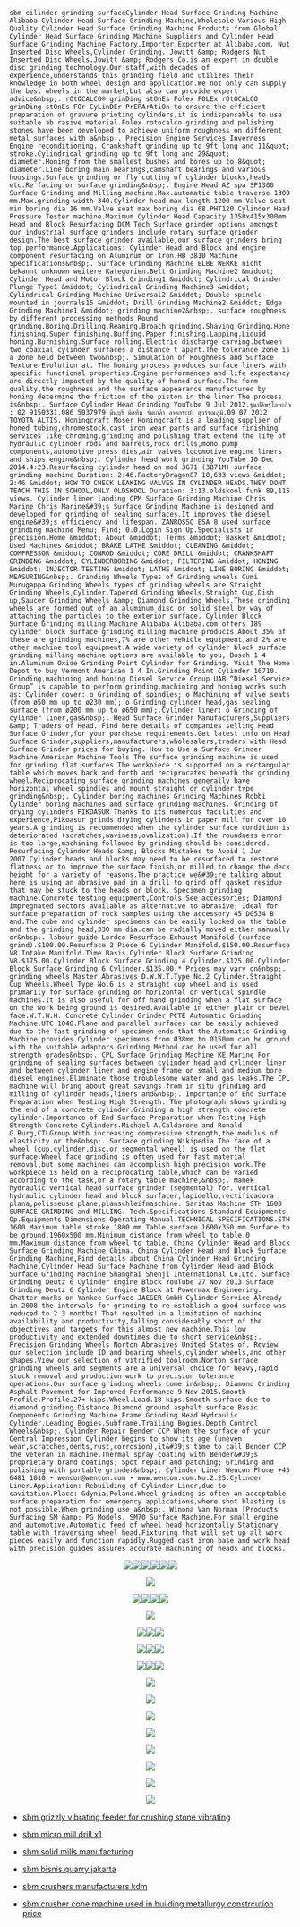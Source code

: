 
```
sbm cilinder grinding surfaceCylinder Head Surface Grinding Machine Alibaba Cylinder Head Surface Grinding Machine,Wholesale Various High Quality Cylinder Head Surface Grinding Machine Products from Global Cylinder Head Surface Grinding Machine Suppliers and Cylinder Head Surface Grinding Machine Factory,Importer,Exporter at Alibaba.com. Nut Inserted Disc Wheels,Cylinder Grinding. Jowitt &amp; Rodgers Nut Inserted Disc Wheels.Jowitt &amp; Rodgers Co.is an expert in double disc grinding technology.Our staff,with decades of experience,understands this grinding field and utilizes their knowledge in both wheel design and application.We not only can supply the best wheels in the market,but also can provide expert advice&nbsp;. rOtOCALCO® grinDing stOnEs Folex FOLEx rOtOCALCO grinDing stOnEs FOr CyLinDEr PrEPArAtiOn to ensure the efficient preparation of gravure printing cylinders,it is indispensable to use suitable ab rasive material.Folex rotocalco grinding and polishing stones have been developed to achieve uniform roughness on different metal surfaces with a&nbsp;. Precision Engine Services Inverness Engine reconditioning. Crankshaft grinding up to 9ft long and 11&quot; stroke.Cylindrical grinding up to 9ft long and 29&quot; diameter.Honing from the smallest bushes and bores up to 8&quot; diameter.Line boring main bearings,camshaft bearings and various housings.Surface grinding or fly cutting of cylinder blocks,heads etc.Re facing or surface grinding&nbsp;. Engine Head AZ spa SP1300 Surface Grinding and Milling machine.Max.automatic table traverse 1300 mm.Max.grinding width 340.Cylinder head max length 1200 mm.Valve seat min boring dia 16 mm.Valve seat max boring dia 68.PHT120 Cylinder Head Pressure Tester machine.Maximum Cylinder Head Capacity 1350x415x300mm Head and Block Resurfacing DCM Tech Surface grinder options amongst our industrial surface grinders include rotary surface grinder design.The best surface grinder available,our surface grinders bring top performance.Applications: Cylinder Head and Block and engine component resurfacing on Aluminum or Iron.HB 3810 Machine Specifications&nbsp;. Surface Grinding Machine ELBE WERKE nicht bekannt unknown weitere Kategorien.Belt Grinding Machine2 &middot; Cylinder Head and Motor Block Grinding1 &middot; Cylindrical Grinder Plunge Type1 &middot; Cylindrical Grinding Machine3 &middot; Cylindrical Grinding Machine Universal2 &middot; Double spindle mounted in journals15 &middot; Drill Grinding Machine2 &middot; Edge Grinding Machine1 &middot; grinding machine2&nbsp;. surface roughness by different processing methods Round grinding.Boring.Drilling.Reaming.Broach grinding.Shaving.Grinding.Hone finishing.Super finishing.Buffing.Paper finishing.Lapping.Liquid honing.Burnishing.Surface rolling.Electric discharge carving.between two coaxial cylinder surfaces a distance t apart.The tolerance zone is a zone held between two&nbsp;. Simulation of Roughness and Surface Texture Evolution at. The honing process produces surface liners with specific functional properties.Engine performances and life expectancy are directly impacted by the quality of honed surface.The form quality,the roughness and the surface appearance manufactured by honing determine the friction of the piston in the liner.The process is&nbsp;. Surface Cylinder Head Grinding YouTube 9 Jul 2012.ฐนปดิษฐ์โลหะกิจ : 02 9150331,086 5037979 มีนบุรี มิสทีน ร่มเกล้า ลาดกระบัง สุวรรณภูมิ.09 07 2012 TOYOTA ALTIS. Honingcraft Moser Honingcraft is a leading supplier of honed tubing,chromestock,cast iron wear parts and surface finishing services like chroming,grinding and polishing that extend the life of hydraulic cylinder rods and barrels,rock drills,mono pump components,automotive press dies,air valves locomotive engine liners and ships engine&nbsp;. Cylinder head work grinding YouTube 10 Dec 2014.4:23.Resurfacing cylinder head on mod 3G71 (3B71M) surface grinding machine Duration: 2:46.FactoryDragon87 10,633 views &middot; 2:46 &middot; HOW TO CHECK LEAKING VALVES IN CYLINDER HEADS.THEY DONT TEACH THIS IN SCHOOL,ONLY OLDSKOOL Duration: 3:13.oldskool funk 89,115 views. Cylinder liner landing CPM Surface Grinding Machine Chris Marine Chris Marine&#39;s Surface Grinding Machine is designed and developed for grinding of sealing surfaces.It improves the diesel engine&#39;s efficiency and lifespan. ZANROSSO ESA 8 used surface grinding machine Menu; Find; 0.0.Login Sign Up.Specialists in precision.Home &middot; About &middot; Terms &middot; Basket &middot; Used Machines &middot; BRAKE LATHE &middot; CLEANING &middot; COMPRESSOR &middot; CONROD &middot; CORE DRILL &middot; CRANKSHAFT GRINDING &middot; CYLINDERBORING &middot; FILTERING &middot; HONING &middot; INJECTOR TESTING &middot; LATHE &middot; LINE BORING &middot; MEASURING&nbsp;. Grinding Wheels Types of Grinding wheels Cumi Murugappa Grinding Wheels types of grinding wheels are Straight Grinding Wheels,Cylinder,Tapered Grinding Wheels,Straight Cup,Dish up,Saucer Grinding Wheels &amp; Diamond Grinding Wheels.These grinding wheels are formed out of an aluminum disc or solid steel by way of attaching the particles to the exterior surface. Cylinder Block Surface Grinding milling Machine Alibaba Alibaba.com offers 189 cylinder block surface grinding milling machine products.About 35% of these are grinding machines,7% are other vehicle equipment,and 2% are other machine tool equipment.A wide variety of cylinder block surface grinding milling machine options are available to you, Bosch 1 4 in.Aluminum Oxide Grinding Point Cylinder for Grinding. Visit The Home Depot to buy Vermont American 1 4 In.Grinding Point Cylinder 16710. Grinding,machining and honing Diesel Service Group UAB “Diesel Service Group” is capable to perform grinding,machining and honing works such as: Cylinder cover: o Grinding of spindles; o Machining of valve seats (from ø50 mm up to ø230 mm); o Grinding cylinder head,gas sealing surface (from ø200 mm up to ø650 mm);.Cylinder liner: o Grinding of cylinder liner,gas&nbsp;. Head Surface Grinder Manufacturers,Suppliers &amp; Traders of Head. Find here details of companies selling Head Surface Grinder,for your purchase requirements.Get latest info on Head Surface Grinder,suppliers,manufacturers,wholesalers,traders with Head Surface Grinder prices for buying. How to Use a Surface Grinder Machine American Machine Tools The surface grinding machine is used for grinding flat surfaces.The workpiece is supported on a rectangular table which moves back and forth and reciprocates beneath the grinding wheel.Reciprocating surface grinding machines generally have horizontal wheel spindles and mount straight or cylinder type grinding&nbsp;. Cylinder boring machines Grinding Machines Robbi Cylinder boring machines and surface grinding machines. Grinding of drying cylinders PIKOASUR Thanks to its numerous facilities and experience,Pikoasur grinds drying cylinders in paper mill for over 10 years.A grinding is recommended when the cylinder surface condition is deteriorated (scratches,waviness,ovalization).If the roundness error is too large,machining followed by grinding should be considered. Resurfacing Cylinder Heads &amp; Blocks Mistakes to Avoid 1 Jun 2007.Cylinder heads and blocks may need to be resurfaced to restore flatness or to improve the surface finish,or milled to change the deck height for a variety of reasons.The practice we&#39;re talking about here is using an abrasive pad in a drill to grind off gasket residue that may be stuck to the heads or block. Specimen grinding machine,Concrete testing equipment,Controls See accessories; Diamond impregnated sectors available as alternative to abrasive; Ideal for surface preparation of rock samples using the accessory 45 D0534 B and.The cube and cylinder specimens can be easily locked on the table and the grinding head,330 mm dia.can be radially moved either manually or&nbsp;. labour guide Lordco Resurface Exhaust Manifold (surface grind).$100.00.Resurface 2 Piece 6 Cylinder Manifold.$150.00.Resurface V8 Intake Manifold.Time Basis.Cylinder Block Surface Grinding V8.$175.00.Cylinder Block Surface Grinding 4 Cylinder.$125.00.Cylinder Block Surface Grinding 6 Cylinder.$135.00.* Prices may vary on&nbsp;. grinding wheels Master Abrasives D.W.W.T.Type No.2 Cylinder.Straight Cup Wheels.Wheel Type No.6 is a straight cup wheel and is used primarily for surface grinding on horizontal or vertical spindle machines.It is also useful for off hand grinding when a flat surface on the work being ground is desired.Available in either plain or bevel face.W.T.W.H. Concrete Cylinder Grinder PCTE Automatic Grinding Machine.UTC 1040.Plane and parallel surfaces can be easily achieved due to the fast grinding of specimen ends that the Automatic Grinding Machine provides.Cylinder specimens from Ø38mm to Ø150mm can be ground with the suitable adaptors.Grinding Method can be used for all strength grades&nbsp;. CPL Surface Grinding Machine KE Marine For grinding of sealing surfaces between cylinder head and cylinder liner and between cylinder liner and engine frame on small and medium bore diesel engines.Eliminate those troublesome water and gas leaks.The CPL machine will bring about great savings from in situ grinding and milling of cylinder heads,liners and&nbsp;. Importance of End Surface Preparation when Testing High Strength. The photograph shows grinding the end of a concrete cylinder.Grinding a high strength concrete cylinder.Importance of End Surface Preparation when Testing High Strength Concrete Cylinders.Michael A.Caldarone and Ronald G.Burg,CTLGroup.With increasing compressive strength,the modulus of elasticity or the&nbsp;. Surface grinding Wikipedia The face of a wheel (cup,cylinder,disc,or segmental wheel) is used on the flat surface.Wheel face grinding is often used for fast material removal,but some machines can accomplish high precision work.The workpiece is held on a reciprocating table,which can be varied according to the task,or a rotary table machine,&nbsp;. Manek hydraulic vertical head surface grinder (segmental) for. vertical hydraulic cylinder head and block surfacer,lapidello,rectificadora plana,polisseuse plane,planschleifmaschine. Saritas Machine STH 1600 SURFACE GRINDING and MILLING. Tech.Specifications Standard Equipments Op.Equipments Dimensions Operating Manual.TECHNICAL SPECIFICATIONS.STH 1600.Maximum table stroke.1800 mm.Table surface.1600x350 mm.Surface to be ground.1960x500 mm.Minimum distance from wheel to table.0 mm.Maximum distance from wheel to table. China Cylinder Head and Block Surface Grinding Machine China. China Cylinder Head and Block Surface Grinding Machine,Find details about China Cylinder Head Grinding Machine,Cylinder Head Surface Machine from Cylinder Head and Block Surface Grinding Machine Shanghai Shenji International Co.Ltd. Surface Grinding Deutz 6 Cylinder Engine Block YouTube 27 Nov 2013.Surface Grinding Deutz 6 Cylinder Engine Block at Powermax Engineering. Chatter marks on Yankee Surface JAEGER GmbH Cylinder Service Already in 2008 the intervals for grinding to re establish a good surface was reduced to 2 3 months! That resulted in a limitation of machine availability and productivity,falling considerably short of the objectives and targets for this almost new machine.This low productivity and extended downtimes due to short service&nbsp;. Precision Grinding Wheels Norton Abrasives United States of. Review our selection include ID and bearing wheels,cylinder wheels,and other shapes.View our selection of vitrified toolroom.Norton surface grinding wheels and segments are a universal choice for heavy,rapid stock removal and production work to precision tolerance operations.Our surface grinding wheels come in&nbsp;. Diamond Grinding Asphalt Pavement for Improved Performance 9 Nov 2015.Smooth Profile.Profile.27+ kips.Wheel.Load.18 kips.Smooth surface due to diamond grinding.Distance.Diamond ground asphalt surface.Basic Components.Grinding Machine Frame.Grinding Head.Hydraulic Cylinder.Leading Bogies.Subframe.Trailing Bogies.Depth Control Wheels&nbsp;. Cylinder Repair Bender CCP When the surface of your Central Impression Cylinder begins to show its age (uneven wear,scratches,dents,rust,corrosion),it&#39;s time to call Bender CCP the veteran in machine.Thermal spray coating with Bender&#39;s proprietary brand coatings; Spot repair and patching; Grinding and polishing with portable grinder&nbsp;. Cylinder Liner Wencon Phone +45 6481 1010 • wencon@wencon.com • www.wencon.com.No.2.25.Cylinder Liner.Application: Rebuilding of Cylinder Liner,due to cavitation.Place: Gdynia,Poland.Wheel grinding is often an acceptable surface preparation for emergency applications,where shot blasting is not possible.When grinding use a&nbsp;. Winona Van Norman [Products Surfacing SM &amp; PG Models. SM70 Surface Machine.For small engine and automotive.Automatic feed of wheel head horizontally.Stationary table with traversing wheel head.Fixturing that will set up all work pieces easily and function rapidly.Rugged cast iron base and work head with precision guides assures accurate machining of heads and blocks. 
```

<div align="center">
  
<a rel="nofollow" href="https://m.shibang-china.com?f=github&k=sbm+cilinder+grinding+surface"><img src="https://static.shibang-china.com/en/l.png"></a><img src="https://static.shibang-china.com/en/hw.png"><a rel="nofollow" href="https://m.shibang-china.com/product/?f=github&k=sbm+cilinder+grinding+surface"><img src="https://static.shibang-china.com/en/p.png"></a><a rel="nofollow" href="https://m.shibang-china.com/cases/?f=github&k=sbm+cilinder+grinding+surface"><img src="https://static.shibang-china.com/en/c.png"></a><a rel="nofollow" href="https://m.shibang-china.com/news/?f=github&k=sbm+cilinder+grinding+surface"><img src="https://static.shibang-china.com/en/n.png"></a><a rel="nofollow" href="https://m.shibang-china.com?f=github&k=sbm+cilinder+grinding+surface"><img src="https://static.shibang-china.com/en/m.png"></a>

<a rel="nofollow" href="https://m.shibang-china.com/product/?f=github&k=sbm+cilinder+grinding+surface"><img src="https://static.shibang-china.com/en/b.jpg"></a>
  
<a rel="nofollow" href="https://m.shibang-china.com/solution-aggregate.html?f=github&k=sbm+cilinder+grinding+surface"><img src="https://static.shibang-china.com/en/a.jpg"></a><a rel="nofollow" href="https://m.shibang-china.com/solution-mine.html?f=github&k=sbm+cilinder+grinding+surface"><img src="https://static.shibang-china.com/en/m.jpg"></a><a rel="nofollow" href="https://m.shibang-china.com/solution-mill.html?f=github&k=sbm+cilinder+grinding+surface"><img src="https://static.shibang-china.com/en/g.jpg"></a><a rel="nofollow" href="https://m.shibang-china.com/solution-epc.html?f=github&k=sbm+cilinder+grinding+surface"><img src="https://static.shibang-china.com/en/e.jpg"></a>

<a rel="nofollow" href="https://m.shibang-china.com/product/?f=github&k=sbm+cilinder+grinding+surface"><img src="https://static.shibang-china.com/en/a-p.png"></a>

<a rel="nofollow" href="https://m.shibang-china.com/product/crusher/c6x.html?f=github&k=sbm+cilinder+grinding+surface"><img src="https://static.shibang-china.com/en/j.jpg"></a><a rel="nofollow" href="https://m.shibang-china.com/product/crusher/ci5x.html?f=github&k=sbm+cilinder+grinding+surface"><img src="https://static.shibang-china.com/en/i.jpg"></a><a rel="nofollow" href="https://m.shibang-china.com/product/crusher/hst.html?f=github&k=sbm+cilinder+grinding+surface"><img src="https://static.shibang-china.com/en/c.jpg"></a>

<a rel="nofollow" href="https://m.shibang-china.com/product/mill/mtw.html?f=github&k=sbm+cilinder+grinding+surface"><img src="https://static.shibang-china.com/en/mtw.jpg"></a><a rel="nofollow" href="https://m.shibang-china.com/product/mill/scm.html?f=github&k=sbm+cilinder+grinding+surface"><img src="https://static.shibang-china.com/en/scm.jpg"></a><a rel="nofollow" href="https://m.shibang-china.com/product/mill/lm.html?f=github&k=sbm+cilinder+grinding+surface"><img src="https://static.shibang-china.com/en/lm.jpg"></a>

<a rel="nofollow" href="https://m.shibang-china.com/product/sand/vsi6x.html?f=github&k=sbm+cilinder+grinding+surface"><img src="https://static.shibang-china.com/en/6x.jpg"></a><a rel="nofollow" href="https://m.shibang-china.com/product/sand/vu.html?f=github&k=sbm+cilinder+grinding+surface"><img src="https://static.shibang-china.com/en/vu.jpg"></a><a rel="nofollow" href="https://m.shibang-china.com/product/mobile/klun.html?f=github&k=sbm+cilinder+grinding+surface"><img src="https://static.shibang-china.com/en/k.jpg"></a>

<a rel="nofollow" href="https://m.shibang-china.com/cases/?f=github&k=sbm+cilinder+grinding+surface"><img src="https://static.shibang-china.com/en/case.png"></a>

<a rel="nofollow" href="https://m.shibang-china.com/cases/aggregate/202.html?f=github&k=sbm+cilinder+grinding+surface"><img src="https://static.shibang-china.com/en/c-1.jpg"></a>

<a rel="nofollow" href="https://m.shibang-china.com/cases/aggregate/203.html?f=github&k=sbm+cilinder+grinding+surface"><img src="https://static.shibang-china.com/en/c-2.jpg"></a>

<a rel="nofollow" href="https://m.shibang-china.com/cases/mill/123.html?f=github&k=sbm+cilinder+grinding+surface"><img src="https://static.shibang-china.com/en/c-3.jpg"></a>

<a rel="nofollow" href="https://m.shibang-china.com/contact_us.html?f=github&k=sbm+cilinder+grinding+surface"><img src="https://static.shibang-china.com/en/contact.png"></a>

<a rel="nofollow" href="https://swt.shibang-china.com/?f=github&k=sbm+cilinder+grinding+surface"><img src="https://static.shibang-china.com/en/chat.png"></a>

<a rel="nofollow" href="https://whatsapp.shibangsoft.com/WhatsApp.php?f=github&k=sbm+cilinder+grinding+surface"><img src="https://static.shibang-china.com/en/whatsapp.png"></a>

<a rel="nofollow" href="https://m.shibang-china.com/?f=github&k=sbm+cilinder+grinding+surface"><img src="https://static.shibang-china.com/en/website.png"></a>

</div>


* [sbm grizzly vibrating feeder for crushing stone vibrating](sbm%20grizzly%20vibrating%20feeder%20for%20crushing%20stone%20vibrating.md)

* [sbm micro mill drill x1](sbm%20micro%20mill%20drill%20x1.md)

* [sbm solid mills manufacturing](sbm%20solid%20mills%20manufacturing.md)

* [sbm bisnis quarry jakarta](sbm%20bisnis%20quarry%20jakarta.md)

* [sbm crushers manufacturers kdm](sbm%20crushers%20manufacturers%20kdm.md)

* [sbm crusher cone machine used in building metallurgy constrcution price](sbm%20crusher%20cone%20machine%20used%20in%20building%20metallurgy%20constrcution%20price.md)